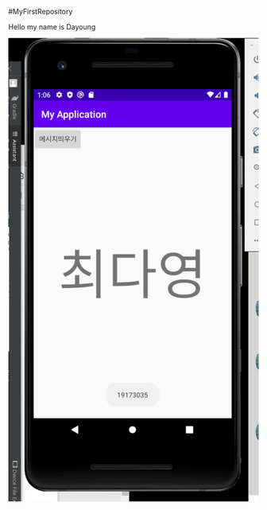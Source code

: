 #MyFirstRepository

Hello my name is Dayoung

<img width="" height="" src="./Png/19173035_2.png"></img>

